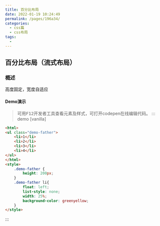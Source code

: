```yaml
---
title: 百分比布局
date: 2022-01-19 10:24:49
permalink: /pages/196a34/
categories: 
  - css篇
  - css布局
tags: 
  - 
---
```

## 百分比布局（流式布局）
### 概述
高度固定，宽度自适应

#### Demo演示
> 可用<kbd>F12</kbd>开发者工具查看元素及样式，可打开codepen在线编辑代码。
::: demo [vanilla]
```html
<html>
<ul class="demo-father">
    <li>1</li>
    <li>2</li>
    <li>3</li>
    <li>4</li>
</ul>
</html>
<style>
    .demo-father {
        height: 200px;
    }
    .demo-father li{
        float: left;
        list-style: none;
        width: 25%;
        background-color: greenyellow;
    }
</style>
```
:::
